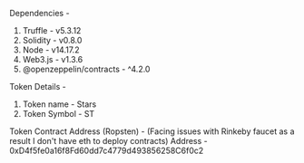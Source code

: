 Dependencies -

1. Truffle - v5.3.12
2. Solidity - v0.8.0
3. Node - v14.17.2
4. Web3.js - v1.3.6
5. @openzeppelin/contracts - ^4.2.0

Token Details -

1. Token name - Stars
2. Token Symbol - ST

Token Contract Address (Ropsten) - (Facing issues with Rinkeby faucet as a result I don't have eth to deploy contracts)
Address - 0xD4f5fe0a16f8Fd60dd7c4779d493856258C6f0c2
